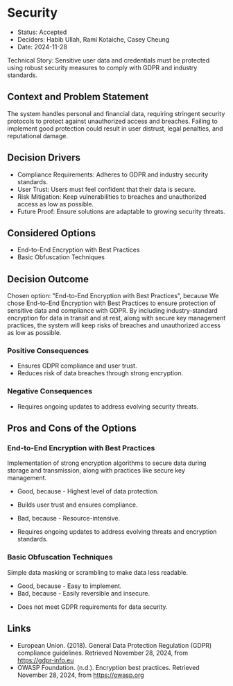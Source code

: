 # Security

* Status: Accepted
* Deciders: Habib Ullah, Rami Kotaiche, Casey Cheung
* Date: 2024-11-28

Technical Story: Sensitive user data and credentials must be protected using robust security measures to comply with GDPR and industry standards.

## Context and Problem Statement

The system handles personal and financial data, requiring stringent security protocols to protect against unauthorized access and breaches. Failing to implement good protection could result in user distrust, legal penalties, and reputational damage.

## Decision Drivers

* Compliance Requirements: Adheres to GDPR and industry security standards.
* User Trust: Users must feel confident that their data is secure.
* Risk Mitigation: Keep vulnerabilities to breaches and unauthorized access as low as possible.
* Future Proof: Ensure solutions are adaptable to growing security threats.

## Considered Options

* End-to-End Encryption with Best Practices
* Basic Obfuscation Techniques

## Decision Outcome

Chosen option: "End-to-End Encryption with Best Practices", because We chose End-to-End Encryption with Best Practices to ensure protection of sensitive data and compliance with GDPR. By including industry-standard encryption for data in transit and at rest, along with secure key management practices, the system will keep risks of breaches and unauthorized access as low as possible.

### Positive Consequences

* Ensures GDPR compliance and user trust.
* Reduces risk of data breaches through strong encryption.

### Negative Consequences

* Requires ongoing updates to address evolving security threats.

## Pros and Cons of the Options

### End-to-End Encryption with Best Practices

Implementation of strong encryption algorithms to secure data during storage and transmission, along with practices like secure key management.

* Good, because - Highest level of data protection.
- Builds user trust and ensures compliance.
* Bad, because - Resource-intensive.
- Requires ongoing updates to address evolving threats and encryption standards.

### Basic Obfuscation Techniques

Simple data masking or scrambling to make data less readable.

* Good, because - Easy to implement.
* Bad, because - Easily reversible and insecure.
- Does not meet GDPR requirements for data security.

## Links

* European Union. (2018). General Data Protection Regulation (GDPR) compliance guidelines. Retrieved November 28, 2024, from https://gdpr-info.eu
* OWASP Foundation. (n.d.). Encryption best practices. Retrieved November 28, 2024, from https://owasp.org
